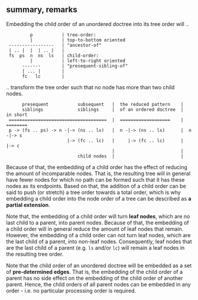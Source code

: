 
<!-- ======================================================================= -->
## summary, remarks

Embedding the child order of an unordered doctree into its tree order will ..

```
         p           | tree-order:
         |           | top-to-bottom oriented
 -----------------   | "ancestor-of"
 | .. |  |  | .. |   |
 fs  ps  n  ns  ls   | child-order:
         |           | left-to-right oriented
      -------        | "presequent-sibling-of"
      | ... |        |
      fc   lc        |
```

.. transform the tree order such that no node has more than two child nodes.

```
      presequent           subsequent   |  the reduced pattern    |
      siblings             siblings     |  of an ordered doctree  |  in short
 =====================================  |  ===================    |  ========
 p -> (fs .. ps) -> n -|-> (ns .. ls)   |  n -|-> (ns .. ls)      |  n -|-> s
                       |-> (fc .. lc)   |     |-> (fc .. lc)      |     |-> c
                                        |                         |
                           child nodes  |                         |
```

Because of that, the embedding of a child order has the effect of reducing the
amount of incomparable nodes. That is, the resulting tree will in general have
fewer nodes for which no path can be formed such that it has these nodes as its
endpoints. Based on that, the addition of a child order can be said to push (or
stretch) a tree order towards a total order, which is why embedding a child
order into the node order of a tree can be described as **a partial extension**.

Note that, the embedding of a child order will turn **leaf nodes**, which are
no last child to a parent, into parent nodes. Because of that, the embedding
of a child order will in general reduce the amount of leaf nodes that remain.
However, the embedding of a child order can not turn leaf nodes, which are the
last child of a parent, into non-leaf nodes. Consequently, leaf nodes that are
the last child of a parent (e.g. `ls` and/or `lc`) will remain a leaf nodes in
the resulting tree order.

Note that the child order of an unordered doctree will be embedded as a set of
**pre-determined edges**. That is, the embedding of the child order of a parent
has no side effect on the embedding of the child order of another parent. Hence,
the child orders of all parent nodes can be embedded in any order - i.e. no
particular processing order is required.
